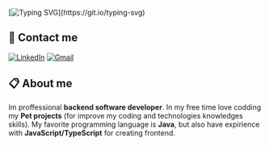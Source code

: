 [![Typing SVG](https://readme-typing-svg.demolab.com?font=Fira+Code&size=32&duration=3000&pause=1000&color=F70CE2&width=435&lines=Hi%2C+im+Andrey!)](https://git.io/typing-svg)
## :calling: Contact me
[![LinkedIn](https://img.shields.io/badge/LinkedIn-0077B5?style=for-the-badge&logo=linkedin&logoColor=white)](https://www.linkedin.com/in/kazbo)
[![Gmail](https://img.shields.io/badge/%20andrey.jankowski2001@gmail.com-0078D4?style=for-the-badge&logo=Gmail&logoColor=red&labelColor=black&color=black)](mailto:andrey.jankowski2001@gmail.com)
## :clipboard: About me
Im proffessional <b>backend software developer</b>.
In my free time love codding my <b>Pet projects</b> (for improve my coding and technologies knowledges skills). My favorite programming language is <b>Java</b>, but also have expirience with <b>JavaScript/TypeScript</b> for creating frontend.

